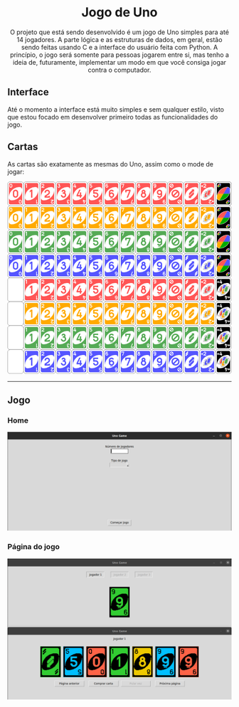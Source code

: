 <div align='center'>
<h1>Jogo de Uno</h1>
<p>O projeto que está sendo desenvolvido é um jogo de Uno simples para até 14 jogadores. A parte lógica e as estruturas de dados, em geral, estão sendo feitas usando C e a interface do usuário feita com Python. A princípio, o jogo será somente para pessoas jogarem entre si, mas tenho a ideia de, futuramente, implementar um modo em que você consiga jogar contra o computador.</p>
</div>

## Interface
Até o momento a interface está muito simples e sem qualquer estilo, visto que estou focado em desenvolver primeiro todas as funcionalidades do jogo.

## Cartas
As cartas são exatamente as mesmas do Uno, assim como o mode de jogar: <br>
<div align='center'><img src="images/uno-cards.png" width=650></div>

<hr>

## Jogo

### Home
<img src="images/uno-game-home.png">

### Página do jogo
<img src="images/uno-game-game.png">
